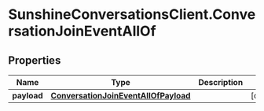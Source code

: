 # SunshineConversationsClient.ConversationJoinEventAllOf

## Properties

Name | Type | Description | Notes
------------ | ------------- | ------------- | -------------
**payload** | [**ConversationJoinEventAllOfPayload**](ConversationJoinEventAllOfPayload.md) |  | [optional] 



